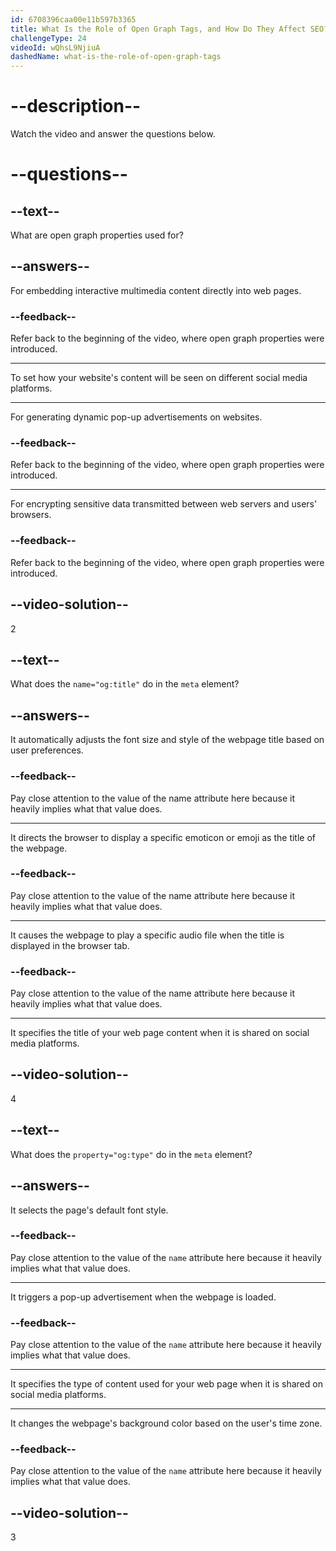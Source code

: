 ```yaml
---
id: 6708396caa00e11b597b3365
title: What Is the Role of Open Graph Tags, and How Do They Affect SEO?
challengeType: 24
videoId: wQhsL9NjiuA
dashedName: what-is-the-role-of-open-graph-tags
---
```


# --description--

Watch the video and answer the questions below.

# --questions--

## --text--

What are open graph properties used for?

## --answers--

For embedding interactive multimedia content directly into web pages.

### --feedback--

Refer back to the beginning of the video, where open graph properties were introduced.

---

To set how your website's content will be seen on different social media platforms.

---

For generating dynamic pop-up advertisements on websites.

### --feedback--

Refer back to the beginning of the video, where open graph properties were introduced.

---

For encrypting sensitive data transmitted between web servers and users' browsers.

### --feedback--

Refer back to the beginning of the video, where open graph properties were introduced.

## --video-solution--

2

## --text--

What does the `name="og:title"` do in the `meta` element?

## --answers--

It automatically adjusts the font size and style of the webpage title based on user preferences.

### --feedback--

Pay close attention to the value of the name attribute here because it heavily implies what that value does.

---

It directs the browser to display a specific emoticon or emoji as the title of the webpage.

### --feedback--

Pay close attention to the value of the name attribute here because it heavily implies what that value does.

---

It causes the webpage to play a specific audio file when the title is displayed in the browser tab.

### --feedback--

Pay close attention to the value of the name attribute here because it heavily implies what that value does.

---

It specifies the title of your web page content when it is shared on social media platforms.

## --video-solution--

4

## --text--

What does the `property="og:type"` do in the `meta` element?

## --answers--

It selects the page's default font style.

### --feedback--

Pay close attention to the value of the `name` attribute here because it heavily implies what that value does.

---

It triggers a pop-up advertisement when the webpage is loaded.

### --feedback--

Pay close attention to the value of the `name` attribute here because it heavily implies what that value does.

---

It specifies the type of content used for your web page when it is shared on social media platforms.

---

It changes the webpage's background color based on the user's time zone.

### --feedback--

Pay close attention to the value of the `name` attribute here because it heavily implies what that value does.

## --video-solution--

3
